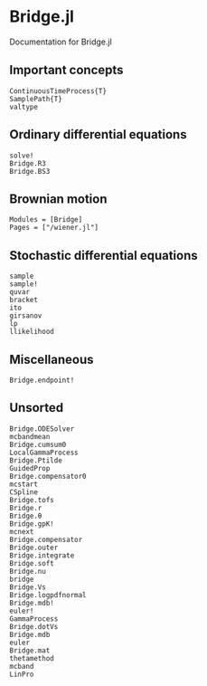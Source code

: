 # Bridge.jl

Documentation for Bridge.jl

## Important concepts

```@docs
ContinuousTimeProcess{T}
SamplePath{T}
valtype
```

## Ordinary differential equations

```@docs
solve!
Bridge.R3
Bridge.BS3
```

## Brownian motion

```@autodocs
Modules = [Bridge]
Pages = ["/wiener.jl"]
```

## Stochastic differential equations

```@docs
sample
sample!
quvar
bracket
ito
girsanov
lp
llikelihood
```

## Miscellaneous
```@docs
Bridge.endpoint!
```

## Unsorted
```@docs
Bridge.ODESolver
mcbandmean 
Bridge.cumsum0 
LocalGammaProcess
Bridge.Ptilde
GuidedProp
Bridge.compensator0 
mcstart 
CSpline 
Bridge.tofs
Bridge.r
Bridge.θ 
Bridge.gpK! 
mcnext 
Bridge.compensator 
Bridge.outer 
Bridge.integrate 
Bridge.soft
Bridge.nu 
bridge
Bridge.Vs
Bridge.logpdfnormal
Bridge.mdb!
euler! 
GammaProcess
Bridge.dotVs
Bridge.mdb 
euler 
Bridge.mat 
thetamethod 
mcband 
LinPro
```